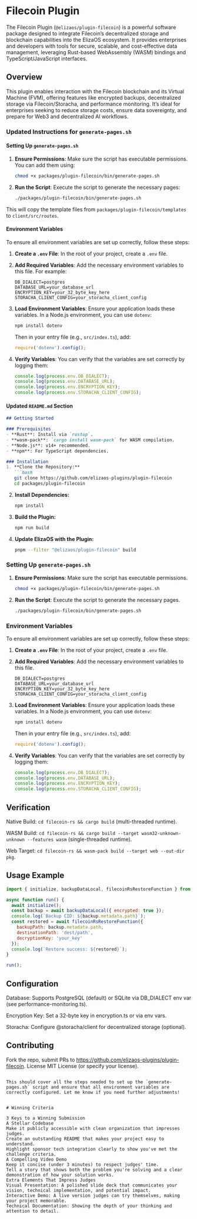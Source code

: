# Filecoin Plugin

The Filecoin Plugin (`@elizaos/plugin-filecoin`) is a powerful software package designed to integrate Filecoin’s decentralized storage and blockchain capabilities into the ElizaOS ecosystem. It provides enterprises and developers with tools for secure, scalable, and cost-effective data management, leveraging Rust-based WebAssembly (WASM) bindings and TypeScript/JavaScript interfaces.

## Overview

This plugin enables interaction with the Filecoin blockchain and its Virtual Machine (FVM), offering features like encrypted backups, decentralized storage via Filecoin/Storacha, and performance monitoring. It’s ideal for enterprises seeking to reduce storage costs, ensure data sovereignty, and prepare for Web3 and decentralized AI workflows.


### Updated Instructions for `generate-pages.sh`

#### Setting Up `generate-pages.sh`

1. **Ensure Permissions**: Make sure the script has executable permissions. You can add them using:
   ```bash
   chmod +x packages/plugin-filecoin/bin/generate-pages.sh
   ```

2. **Run the Script**: Execute the script to generate the necessary pages:
   ```bash
   ./packages/plugin-filecoin/bin/generate-pages.sh
   ```

This will copy the template files from `packages/plugin-filecoin/templates` to `client/src/routes`.

#### Environment Variables

To ensure all environment variables are set up correctly, follow these steps:

1. **Create a `.env` File**: In the root of your project, create a `.env` file.

2. **Add Required Variables**: Add the necessary environment variables to this file. For example:
   ```plaintext
   DB_DIALECT=postgres
   DATABASE_URL=your_database_url
   ENCRYPTION_KEY=your_32_byte_key_here
   STORACHA_CLIENT_CONFIG=your_storacha_client_config
   ```

3. **Load Environment Variables**: Ensure your application loads these variables. In a Node.js environment, you can use `dotenv`:
   ```bash
   npm install dotenv
   ```
   Then in your entry file (e.g., `src/index.ts`), add:
   ```javascript
   require('dotenv').config();
   ```

4. **Verify Variables**: You can verify that the variables are set correctly by logging them:
   ```javascript
   console.log(process.env.DB_DIALECT);
   console.log(process.env.DATABASE_URL);
   console.log(process.env.ENCRYPTION_KEY);
   console.log(process.env.STORACHA_CLIENT_CONFIG);
   ```

#### Updated `README.md` Section

```markdown
## Getting Started

### Prerequisites
- **Rust**: Install via `rustup`.
- **wasm-pack**: `cargo install wasm-pack` for WASM compilation.
- **Node.js**: v14+ recommended.
- **npm**: For TypeScript dependencies.

### Installation
1. **Clone the Repository:**
   ```bash
   git clone https://github.com/elizaos-plugins/plugin-filecoin
   cd packages/plugin-filecoin
   ```

2. **Install Dependencies:**
   ```bash
   npm install
   ```

3. **Build the Plugin:**
   ```bash
   npm run build
   ```

4. **Update ElizaOS with the Plugin:**
   ```bash
   pnpm --filter "@elizaos/plugin-filecoin" build
   ```

### Setting Up `generate-pages.sh`
1. **Ensure Permissions**: Make sure the script has executable permissions.
   ```bash
   chmod +x packages/plugin-filecoin/bin/generate-pages.sh
   ```

2. **Run the Script**: Execute the script to generate the necessary pages.
   ```bash
   ./packages/plugin-filecoin/bin/generate-pages.sh
   ```

### Environment Variables

To ensure all environment variables are set up correctly, follow these steps:

1. **Create a `.env` File**: In the root of your project, create a `.env` file.

2. **Add Required Variables**: Add the necessary environment variables to this file.
   ```plaintext
   DB_DIALECT=postgres
   DATABASE_URL=your_database_url
   ENCRYPTION_KEY=your_32_byte_key_here
   STORACHA_CLIENT_CONFIG=your_storacha_client_config
   ```

3. **Load Environment Variables**: Ensure your application loads these variables. In a Node.js environment, you can use `dotenv`:
   ```bash
   npm install dotenv
   ```
   Then in your entry file (e.g., `src/index.ts`), add:
   ```javascript
   require('dotenv').config();
   ```

4. **Verify Variables**: You can verify that the variables are set correctly by logging them:
   ```javascript
   console.log(process.env.DB_DIALECT);
   console.log(process.env.DATABASE_URL);
   console.log(process.env.ENCRYPTION_KEY);
   console.log(process.env.STORACHA_CLIENT_CONFIG);
   ```

## Verification
Native Build: `cd filecoin-rs && cargo build` (multi-threaded runtime).

WASM Build: `cd filecoin-rs && cargo build --target wasm32-unknown-unknown --features wasm` (single-threaded runtime).

Web Target: `cd filecoin-rs && wasm-pack build --target web --out-dir pkg`.

## Usage Example
```javascript
import { initialize, backupDataLocal, filecoinRsRestoreFunction } from './src/index';

async function run() {
  await initialize();
  const backup = await backupDataLocal({ encrypted: true });
  console.log(`Backup CID: ${backup.metadata.path}`);
  const restored = await filecoinRsRestoreFunction({
    backupPath: backup.metadata.path,
    destinationPath: 'dest/path',
    decryptionKey: 'your_key'
  });
  console.log(`Restore success: ${restored}`);
}

run();
```

## Configuration
Database: Supports PostgreSQL (default) or SQLite via DB_DIALECT env var (see performance-monitoring.ts).

Encryption Key: Set a 32-byte key in encryption.ts or via env vars.

Storacha: Configure @storacha/client for decentralized storage (optional).

## Contributing
Fork the repo, submit PRs to https://github.com/elizaos-plugins/plugin-filecoin.
License
MIT License (or specify your license).
```

This should cover all the steps needed to set up the `generate-pages.sh` script and ensure that all environment variables are correctly configured. Let me know if you need further adjustments!


# Winning Criteria

3 Keys to a Winning Submission
A Stellar Codebase
Make it publicly accessible with clean organization that impresses judges.
Create an outstanding README that makes your project easy to understand.
Highlight sponsor tech integration clearly to show you've met the challenge criteria.
A Compelling Video Demo
Keep it concise (under 3 minutes) to respect judges' time.
Tell a story that shows both the problem you're solving and a clear demonstration of how your solution works.
Extra Elements That Impress Judges
Visual Presentation: A polished slide deck that communicates your vision, technical implementation, and potential impact.
Interactive Demo: A live version judges can try themselves, making your project memorable.
Technical Documentation: Showing the depth of your thinking and attention to detail.





